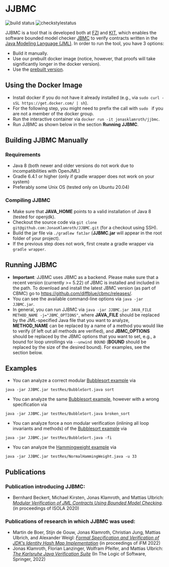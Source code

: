 # JJBMC 
![build status](https://github.com/JonasKlamroth/JJBMC/actions/workflows/gradle.yml/badge.svg) ![checkstylestatus](https://github.com/JonasKlamroth/JJBMC/actions/workflows/checkstyle.yml/badge.svg)


JJBMC is a tool that is developed both at [FZI](https://www.fzi.de) and [KIT](https://www.kit.edu), which enables the software bounded model checker [JBMC](https://www.cprover.org/jbmc/) to verify contracts written in the [Java Modeling Language (JML)](http://jmlspecs.org/index.shtml). In order to run the tool, you have 3 options:
- Build it manually.
- Use our prebuilt docker image (notice, however, that proofs will take significantly longer in the docker version).
- Use the [prebuilt version](https://github.com/JonasKlamroth/JJBMC/releases/download/ISoLa/JJBMC.jar).

## Using the Docker Image
- Install docker if you do not have it already installed (e.g., via ``sudo curl -sSL https://get.docker.com/ | sh``).
- For the following step, you might need to prefix the call with ``sudo `` if you are not a member of the docker group.
- Run the interactive container via ``docker run -it jonasklamroth/jjbmc``.
- Run JJBMC as shown below in the section **Running JJBMC**.

## Building JJBMC Manually 
### Requirements
- Java 8 (both newer and older versions do not work due to incompatibilities with OpenJML)
- Gradle 6.4.1 or higher (only if gradle wrapper does not work on your system)
- Preferably some Unix OS (tested only on Ubuntu 20.04)

### Compiling JJBMC
- Make sure that **JAVA_HOME** points to a valid installation of Java 8 (tested for openjdk).
- Checkout the source code via ``git clone git@github.com:JonasKlamroth/JJBMC.git`` (for a checkout using SSH).
- Build the jar file via ``./gradlew fatJar`` (**JJBMC.jar** will appear in the root folder of your project).
- If the previous step does not work, first create a gradle wrapper via ``gradle wrapper``.

## Running JJBMC
- **Important**: JJBMC uses JBMC as a backend. Please make sure that a recent version (currently >= 5.22) of JBMC is installed and included in the path. To download and install the latest JBMC version (as part of CBMC) go to https://github.com/diffblue/cbmc/releases/.
- You can see the available command-line options via ``java -jar JJBMC.jar``.
- In general, you can run JJBMC via ``java -jar JJBMC.jar JAVA_FILE METHOD_NAME -j="JBMC_OPTIONS"``, where **JAVA_FILE** should be replaced by the JML-specified Java file that you want to analyze, **METHOD_NAME** can be replaced by a name of a method you would like to verify (if left out all methods are verified), and **JBMC_OPTIONS** should be replaced by the JBMC options that you want to set, e.g., a bound for loop unrollings via ``--unwind BOUND`` (**BOUND** should be replaced by the size of the desired bound). For examples, see the section below.

## Examples
- You can analyze a correct modular [Bubblesort example](testRes/BubbleSort.java) via
```
java -jar JJBMC.jar testRes/BubbleSort.java sort
```
- You can analyze the same [Bubblesort example](testRes/BubbleSort.java), however with a wrong specification via
```
java -jar JJBMC.jar testRes/BubbleSort.java broken_sort 
```
- You can analyze force a non modular verification (inlining all loop invariants and methods) of the [Bubblesort example](testRes/BubbleSort.java) via
```
java -jar JJBMC.jar testRes/BubbleSort.java -fi 
```
- You can analyze the [Hammingweight example](testRes/NormalHammingWeight.java) via
```
java -jar JJBMC.jar testRes/NormalHammingWeight.java -u 33
```

## Publications

### Publication introducing JJBMC:

* Bernhard Beckert, Michael Kirsten, Jonas Klamroth, and Mattias Ulbrich: *[Modular Verification of JML Contracts Using Bounded Model Checking](https://formal.kastel.kit.edu/biblio/?lang=en&key=BeckertKirstenEA20)*. (in proceedings of ISOLA 2020)

### Publications of research in which JJBMC was used:

* Martin de Boer, Stijn de Gouw, Jonas Klamroth, Christian Jung, Mattias Ulbrich, and Alexander Weigl: *[Formal Specification and Verification of JDK’s Identity Hash Map Implementation](https://formal.kastel.kit.edu/biblio/?lang=en&key=BoerGouwKlamroth2022_1000148092)* (in proceedings of iFM 2022)
* Jonas Klamroth, Florian Lanzinger, Wolfram Pfeifer, and Mattias Ulbrich: *[The Karlsruhe Java Verification Suite](https://formal.kastel.kit.edu/biblio/?lang=en&key=KlamrothEtAl2022)* (In The Logic of Software, Springer, 2022)
